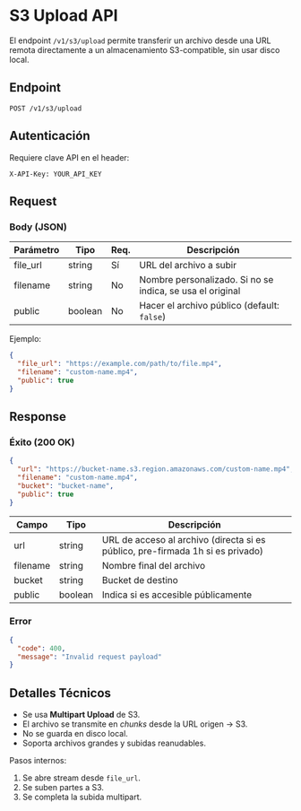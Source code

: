 # S3 Upload API

El endpoint `/v1/s3/upload` permite transferir un archivo desde una URL remota directamente a un almacenamiento S3-compatible, sin usar disco local.

## Endpoint

```
POST /v1/s3/upload
```

## Autenticación

Requiere clave API en el header:

```
X-API-Key: YOUR_API_KEY
```

## Request

### Body (JSON)

| Parámetro | Tipo    | Req. | Descripción                                               |
| --------- | ------- | ---- | --------------------------------------------------------- |
| file\_url | string  | Sí   | URL del archivo a subir                                   |
| filename  | string  | No   | Nombre personalizado. Si no se indica, se usa el original |
| public    | boolean | No   | Hacer el archivo público (default: `false`)               |

Ejemplo:

```json
{
  "file_url": "https://example.com/path/to/file.mp4",
  "filename": "custom-name.mp4",
  "public": true
}
```

## Response

### Éxito (200 OK)

```json
{
  "url": "https://bucket-name.s3.region.amazonaws.com/custom-name.mp4",
  "filename": "custom-name.mp4",
  "bucket": "bucket-name",
  "public": true
}
```

| Campo    | Tipo    | Descripción                                                                    |
| -------- | ------- | ------------------------------------------------------------------------------ |
| url      | string  | URL de acceso al archivo (directa si es público, pre-firmada 1h si es privado) |
| filename | string  | Nombre final del archivo                                                       |
| bucket   | string  | Bucket de destino                                                              |
| public   | boolean | Indica si es accesible públicamente                                            |

### Error

```json
{
  "code": 400,
  "message": "Invalid request payload"
}
```

## Detalles Técnicos

* Se usa **Multipart Upload** de S3.
* El archivo se transmite en *chunks* desde la URL origen → S3.
* No se guarda en disco local.
* Soporta archivos grandes y subidas reanudables.

Pasos internos:

1. Se abre stream desde `file_url`.
2. Se suben partes a S3.
3. Se completa la subida multipart.
